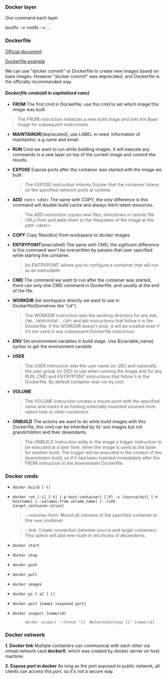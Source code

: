 ### Docker layer
One command each layer

bootfs --> rootfs --> ...

### Dockerfile
[Official document](https://docs.docker.com/engine/reference/builder/)

[Dockerfile example](https://docs.docker.com/engine/reference/builder/#dockerfile-examples)

We can use "docker commit" or Dockerfile to create new images based on base images. However "docker commit" was deprecated, and Dockerfile is the officially recommended way.
#### _Dockerfile cmds(all in capitalized case)_
*  **FROM** The first cmd in Dockerfile, use this cmd to set which image this image was built. 
  > The FROM instruction initializes a new build stage and sets the Base Image for subsequent instructions.

* **MAINTAINOR**[deprecated], use LABEL in need. Information of maintaintor, e.g name and email.
* **RUN** Cmd we want to run while building images. It will execute any commands in a new layer on top of the current image and commit the results.
* **EXPOSE** Expose ports after the container was started with the image we built. 
  > The EXPOSE instruction informs Docker that the container listens on the specified network ports at runtime.

* **ADD** \<src\> \<dst\> The same with COPY, the only difference is this command will disable build cache and always fetch latest resources. 
  > The ADD instruction copies new files, directories or remote file URLs from <src> and adds them to the filesystem of the image at the path \<dest\>.
  
* **COPY** Copy files(dirs) from workspace to docker images. 
* **ENTRYPOINT**(exec/shell) The same with CMD, the sigificant difference is this command won't be overwritten by params that user specified while starting the container. 
  > An ENTRYPOINT allows you to configure a container that will run as an executable.

* **CMD** The command we want to run after the container was started, there can only one CMD command in Dockerfile, and usually at the end of the file.

* **WORKDIR** Set workspace directly we want to use in Dockerfile(Somehow like "cd"). 
  > The WORKDIR instruction sets the working directory for any `RUN, CMD, ENTRYPOINT, COPY` and `ADD` instructions that follow it in the Dockerfile. If the WORKDIR doesn’t exist, it will be created even if it’s not used in any subsequent Dockerfile instruction.
* **ENV** Set environment variables in build stage. Use ${variable_name} syntax to get the environment variable.
* **USER** 
  > The USER instruction sets the user name (or UID) and optionally the user group (or GID) to use when running the image and for any RUN, CMD and ENTRYPOINT instructions that follow it in the Dockerfile. By default container was run by root.

* **VOLUME** 
  > The VOLUME instruction creates a mount point with the specified name and marks it as holding externally mounted volumes from native host or other containers.

* **ONBUILD** The actions we want to do while build images with this Dockerfile, this cmd can be inherited by its' son images but not grandchildren and their desendants. 
  > The ONBUILD instruction adds to the image a trigger instruction to be executed at a later time, when the image is used as the base for another build. The trigger will be executed in the context of the downstream build, as if it had been inserted immediately after the FROM instruction in the downstream Dockerfile.


### Docker cmds
* `docker build [-t]`
* `docker run [-i] [-t] [-p host:container] [-P] -v [source/dst] [-h hostname] [--volumes-from volume_name] [--link target_container:alias]`
   > --volumes-from: Mount all volumes of the specified container to this new container.
   
   > --link: Create connection between source and target containers. This option will add new route in /etc/hosts of decendents.

* `docker start`
* `docker stop`
* `docker push`
* `docker pull`
* `docker images`
* `docker ps [-a] [-l]`
* `docker port [name] [exposed port]`
* `docker inspect [name/id]`
   >  `docker inspect --format "{{ .NetworkSettings }}" [name/id]`

### Docker network
**1. Docker link**
Multiple containers can communicat with each other via virtual network card **docker0**, which was created by docker server on host machine.

**2. Expose port in docker**
As long as the port exposed to public network, all clients can access this port, so it's not a secure way.


